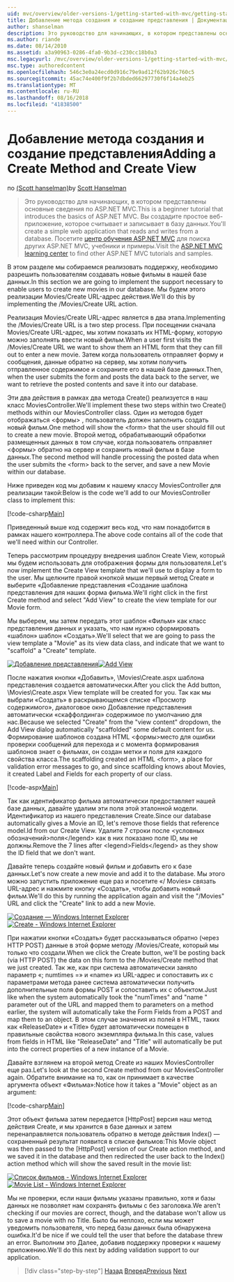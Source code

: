 ```yaml
---
uid: mvc/overview/older-versions-1/getting-started-with-mvc/getting-started-with-mvc-part6
title: Добавление метода создания и создание представления | Документация Майкрософт
author: shanselman
description: Это руководство для начинающих, в котором представлены основные сведения по ASP.NET MVC. Создание простого веб-приложения, которое считывает и записывает в базу данных.
ms.author: riande
ms.date: 08/14/2010
ms.assetid: a3a90963-0286-4fa0-9b3d-c230cc18b0a3
msc.legacyurl: /mvc/overview/older-versions-1/getting-started-with-mvc/getting-started-with-mvc-part6
msc.type: authoredcontent
ms.openlocfilehash: 546c3e0a24ecd0d916c79e9ad12f62b926c760c5
ms.sourcegitcommit: 45ac74e400f9f2b7dbded66297730f6f14a4eb25
ms.translationtype: MT
ms.contentlocale: ru-RU
ms.lasthandoff: 08/16/2018
ms.locfileid: "41838500"
---
```

<a name="adding-a-create-method-and-create-view"></a><span data-ttu-id="0bba9-104">Добавление метода создания и создание представления</span><span class="sxs-lookup"><span data-stu-id="0bba9-104">Adding a Create Method and Create View</span></span>
====================
<span data-ttu-id="0bba9-105">по [(Scott hanselman)](https://github.com/shanselman)</span><span class="sxs-lookup"><span data-stu-id="0bba9-105">by [Scott Hanselman](https://github.com/shanselman)</span></span>

> <span data-ttu-id="0bba9-106">Это руководство для начинающих, в котором представлены основные сведения по ASP.NET MVC.</span><span class="sxs-lookup"><span data-stu-id="0bba9-106">This is a beginner tutorial that introduces the basics of ASP.NET MVC.</span></span> <span data-ttu-id="0bba9-107">Вы создадите простое веб-приложение, которое считывает и записывает в базу данных.</span><span class="sxs-lookup"><span data-stu-id="0bba9-107">You'll create a simple web application that reads and writes from a database.</span></span> <span data-ttu-id="0bba9-108">Посетите [центр обучения ASP.NET MVC](../../../index.md) для поиска других ASP.NET MVC, учебники и примеры.</span><span class="sxs-lookup"><span data-stu-id="0bba9-108">Visit the [ASP.NET MVC learning center](../../../index.md) to find other ASP.NET MVC tutorials and samples.</span></span>


<span data-ttu-id="0bba9-109">В этом разделе мы собираемся реализовать поддержку, необходимо разрешить пользователям создавать новые фильмы в нашей базе данных.</span><span class="sxs-lookup"><span data-stu-id="0bba9-109">In this section we are going to implement the support necessary to enable users to create new movies in our database.</span></span> <span data-ttu-id="0bba9-110">Мы будем этого реализации Movies/Create URL-адрес действия.</span><span class="sxs-lookup"><span data-stu-id="0bba9-110">We'll do this by implementing the /Movies/Create URL action.</span></span>

<span data-ttu-id="0bba9-111">Реализация Movies/Create URL-адрес является в два этапа.</span><span class="sxs-lookup"><span data-stu-id="0bba9-111">Implementing the /Movies/Create URL is a two step process.</span></span> <span data-ttu-id="0bba9-112">При посещении сначала Movies/Create URL-адрес, мы хотим показать их HTML-форму, которую можно заполнять ввести новый фильм.</span><span class="sxs-lookup"><span data-stu-id="0bba9-112">When a user first visits the /Movies/Create URL we want to show them an HTML form that they can fill out to enter a new movie.</span></span> <span data-ttu-id="0bba9-113">Затем когда пользователь отправляет форму и сообщения, данные обратно на сервер, мы хотим получить отправленное содержимое и сохраните его в нашей базе данных.</span><span class="sxs-lookup"><span data-stu-id="0bba9-113">Then, when the user submits the form and posts the data back to the server, we want to retrieve the posted contents and save it into our database.</span></span>

<span data-ttu-id="0bba9-114">Эти два действия в рамках два метода Create() реализуется в наш класс MoviesController.</span><span class="sxs-lookup"><span data-stu-id="0bba9-114">We'll implement these two steps within two Create() methods within our MoviesController class.</span></span> <span data-ttu-id="0bba9-115">Один из методов будет отображаться &lt;формы&gt; , пользователь должен заполнить создать новый фильм.</span><span class="sxs-lookup"><span data-stu-id="0bba9-115">One method will show the &lt;form&gt; that the user should fill out to create a new movie.</span></span> <span data-ttu-id="0bba9-116">Второй метод, обрабатывающий обработки размещенных данных в том случае, когда пользователь отправляет &lt;формы&gt; обратно на сервер и сохранить новый фильм в базе данных.</span><span class="sxs-lookup"><span data-stu-id="0bba9-116">The second method will handle processing the posted data when the user submits the &lt;form&gt; back to the server, and save a new Movie within our database.</span></span>

<span data-ttu-id="0bba9-117">Ниже приведен код мы добавим к нашему классу MoviesController для реализации такой:</span><span class="sxs-lookup"><span data-stu-id="0bba9-117">Below is the code we'll add to our MoviesController class to implement this:</span></span>

[!code-csharp[Main](getting-started-with-mvc-part6/samples/sample1.cs)]

<span data-ttu-id="0bba9-118">Приведенный выше код содержит весь код, что нам понадобится в рамках нашего контроллера.</span><span class="sxs-lookup"><span data-stu-id="0bba9-118">The above code contains all of the code that we'll need within our Controller.</span></span>

<span data-ttu-id="0bba9-119">Теперь рассмотрим процедуру внедрения шаблон Create View, который мы будем использовать для отображения формы для пользователя.</span><span class="sxs-lookup"><span data-stu-id="0bba9-119">Let's now implement the Create View template that we'll use to display a form to the user.</span></span> <span data-ttu-id="0bba9-120">Мы щелкните правой кнопкой мыши первый метод Create и выберите «Добавление представления «Создание шаблона представления для наших форма фильма.</span><span class="sxs-lookup"><span data-stu-id="0bba9-120">We'll right click in the first Create method and select "Add View" to create the view template for our Movie form.</span></span>

<span data-ttu-id="0bba9-121">Мы выберем, мы затем передать этот шаблон «Фильм» как класс представления данных и указать, что нам нужно сформировать «шаблон» шаблон «Создать».</span><span class="sxs-lookup"><span data-stu-id="0bba9-121">We'll select that we are going to pass the view template a "Movie" as its view data class, and indicate that we want to "scaffold" a "Create" template.</span></span>

<span data-ttu-id="0bba9-122">[![Добавление представления](getting-started-with-mvc-part6/_static/image2.png)](getting-started-with-mvc-part6/_static/image1.png)</span><span class="sxs-lookup"><span data-stu-id="0bba9-122">[![Add View](getting-started-with-mvc-part6/_static/image2.png)](getting-started-with-mvc-part6/_static/image1.png)</span></span>

<span data-ttu-id="0bba9-123">После нажатия кнопки «Добавить», \Movies\Create.aspx шаблона представления создается автоматически.</span><span class="sxs-lookup"><span data-stu-id="0bba9-123">After you click the Add button, \Movies\Create.aspx View template will be created for you.</span></span> <span data-ttu-id="0bba9-124">Так как мы выбрали «Создать» в раскрывающемся списке «Просмотр содержимого», диалоговое окно Добавление представления автоматически «скаффолдинга» содержимое по умолчанию для нас.</span><span class="sxs-lookup"><span data-stu-id="0bba9-124">Because we selected "Create" from the "view content" dropdown, the Add View dialog automatically "scaffolded" some default content for us.</span></span> <span data-ttu-id="0bba9-125">Формирование шаблонов создана HTML &lt;формы&gt;место для ошибки проверки сообщений для перехода и с момента формирования шаблонов знает о фильмах, он создан метки и поля для каждого свойства класса.</span><span class="sxs-lookup"><span data-stu-id="0bba9-125">The scaffolding created an HTML &lt;form&gt;, a place for validation error messages to go, and since scaffolding knows about Movies, it created Label and Fields for each property of our class.</span></span>

[!code-aspx[Main](getting-started-with-mvc-part6/samples/sample2.aspx)]

<span data-ttu-id="0bba9-126">Так как идентификатор фильма автоматически предоставляет нашей базе данных, давайте удалим эти поля этой эталонной модели. Идентификатор из нашего представления Create.</span><span class="sxs-lookup"><span data-stu-id="0bba9-126">Since our database automatically gives a Movie an ID, let's remove those fields that reference model.Id from our Create View.</span></span> <span data-ttu-id="0bba9-127">Удалите 7 строки после &lt;условных обозначений&gt;поля&lt;/legend&gt; как в них показано поле ID, мы не должны.</span><span class="sxs-lookup"><span data-stu-id="0bba9-127">Remove the 7 lines after &lt;legend&gt;Fields&lt;/legend&gt; as they show the ID field that we don't want.</span></span>

<span data-ttu-id="0bba9-128">Давайте теперь создайте новый фильм и добавить его к базе данных.</span><span class="sxs-lookup"><span data-stu-id="0bba9-128">Let's now create a new movie and add it to the database.</span></span> <span data-ttu-id="0bba9-129">Мы этого можно запустить приложение еще раз и посетите «/ Movies» связать URL-адрес и нажмите кнопку «Создать», чтобы добавить новый фильм.</span><span class="sxs-lookup"><span data-stu-id="0bba9-129">We'll do this by running the application again and visit the "/Movies" URL and click the "Create" link to add a new Movie.</span></span>

<span data-ttu-id="0bba9-130">[![Создание — Windows Internet Explorer](getting-started-with-mvc-part6/_static/image4.png)](getting-started-with-mvc-part6/_static/image3.png)</span><span class="sxs-lookup"><span data-stu-id="0bba9-130">[![Create - Windows Internet Explorer](getting-started-with-mvc-part6/_static/image4.png)](getting-started-with-mvc-part6/_static/image3.png)</span></span>

<span data-ttu-id="0bba9-131">При нажатии кнопки «Создать» будет рассказываться обратно (через HTTP POST) данные в этой форме методу /Movies/Create, который мы только что создали.</span><span class="sxs-lookup"><span data-stu-id="0bba9-131">When we click the Create button, we'll be posting back (via HTTP POST) the data on this form to the /Movies/Create method that we just created.</span></span> <span data-ttu-id="0bba9-132">Так же, как при система автоматически заняло параметр «; numtimes =» и «name» из URL-адрес и сопоставить их с параметрами метода ранее система автоматически получить дополнительные поля формы POST и сопоставить их с объектом.</span><span class="sxs-lookup"><span data-stu-id="0bba9-132">Just like when the system automatically took the "numTimes" and "name " parameter out of the URL and mapped them to parameters on a method earlier, the system will automatically take the Form Fields from a POST and map them to an object.</span></span> <span data-ttu-id="0bba9-133">В этом случае значения из полей в HTML, таких как «ReleaseDate» и «Title» будет автоматически помещен в правильные свойства нового экземпляра фильма.</span><span class="sxs-lookup"><span data-stu-id="0bba9-133">In this case, values from fields in HTML like "ReleaseDate" and "Title" will automatically be put into the correct properties of a new instance of a Movie.</span></span>

<span data-ttu-id="0bba9-134">Давайте взглянем на второй метод Create из наших MoviesController еще раз.</span><span class="sxs-lookup"><span data-stu-id="0bba9-134">Let's look at the second Create method from our MoviesController again.</span></span> <span data-ttu-id="0bba9-135">Обратите внимание на то, как он принимает в качестве аргумента объект «Фильма»:</span><span class="sxs-lookup"><span data-stu-id="0bba9-135">Notice how it takes a "Movie" object as an argument:</span></span>

[!code-csharp[Main](getting-started-with-mvc-part6/samples/sample3.cs)]

<span data-ttu-id="0bba9-136">Этот объект фильма затем передается [HttpPost] версия наш метод действия Create, и мы хранится в базе данных и затем перенаправляется пользователь обратно в методе действия Index() — сохраненный результат появится в списке фильмов:</span><span class="sxs-lookup"><span data-stu-id="0bba9-136">This Movie object was then passed to the [HttpPost] version of our Create action method, and we saved it in the database and then redirected the user back to the Index() action method which will show the saved result in the movie list:</span></span>

<span data-ttu-id="0bba9-137">[![Список фильмов - Windows Internet Explorer](getting-started-with-mvc-part6/_static/image6.png)](getting-started-with-mvc-part6/_static/image5.png)</span><span class="sxs-lookup"><span data-stu-id="0bba9-137">[![Movie List - Windows Internet Explorer](getting-started-with-mvc-part6/_static/image6.png)](getting-started-with-mvc-part6/_static/image5.png)</span></span>

<span data-ttu-id="0bba9-138">Мы не проверки, если наши фильмы указаны правильно, хотя и базы данных не позволяет нам сохранять фильмы с без заголовка.</span><span class="sxs-lookup"><span data-stu-id="0bba9-138">We aren't checking if our movies are correct, though, and the database won't allow us to save a movie with no Title.</span></span> <span data-ttu-id="0bba9-139">Было бы неплохо, если мы может уведомить пользователя, что перед базы данных была обнаружена ошибка.</span><span class="sxs-lookup"><span data-stu-id="0bba9-139">It'd be nice if we could tell the user that before the database threw an error.</span></span> <span data-ttu-id="0bba9-140">Выполним это Далее, добавив поддержку проверки к нашему приложению.</span><span class="sxs-lookup"><span data-stu-id="0bba9-140">We'll do this next by adding validation support to our application.</span></span>

> [!div class="step-by-step"]
> <span data-ttu-id="0bba9-141">[Назад](getting-started-with-mvc-part5.md)
> [Вперед](getting-started-with-mvc-part7.md)</span><span class="sxs-lookup"><span data-stu-id="0bba9-141">[Previous](getting-started-with-mvc-part5.md)
[Next](getting-started-with-mvc-part7.md)</span></span>
